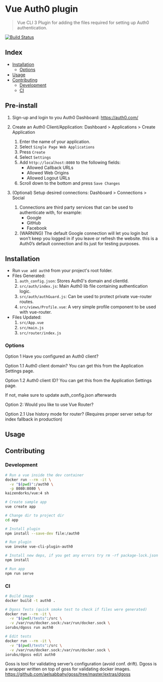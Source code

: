 # Vue Auth0 plugin
> Vue CLI 3 Plugin for adding the files required for setting up Auth0 authentication.

[![Build Status](https://travis-ci.org/kaizendorks/vue-cli-plugin-auth0.svg?branch=master)](https://travis-ci.org/kaizendorks/vue-cli-plugin-auth0)

## Index

- [Installation](#installation)
    - [Options](#options)
- [Usage](#usage)
- [Contributing](#contributing)
    - [Development](#development)
    - [CI](#ci)

## Pre-install

1. Sign-up and login to you Auth0 Dashboard: <https://auth0.com/>
1. Create an Auth0 Client/Application: Dashboard > Applications > Create Application
    1. Enter the name of your application.
    1. Select `Single Page Web Applications`
    1. Press `Create`
    1. Select `Settings`
    1. Add `http://localhost:8080` to the following fields:
        * Allowed Callback URLs
        * Allowed Web Origins
        * Allowed Logout URLs
    1. Scroll down to the bottom and press `Save Changes`

1. (Optional) Setup desired connections: Dashboard > Connections > Social
	1. Connections are third party services that can be used to authenticate with, for example:
		* Google
		* GitHub
		* Facebook
    1. (WARNING) The default Google connection will let you login but won’t keep you logged in if you leave or refresh the website. this is a Auth0’s default connection and its just for testing purposes.

## Installation

* Run `vue add auth0` from your project's root folder.
* Files Generated:
    1. `auth_config.json`: Stores Auth0's domain and clientId.
    1. `src/auth/index.js`: Main Auth0 lib file containing authentication logic.
    1. `src/auth/authGuard.js`: Can be used to protect private vue-router routes.
    1. `src/views/Profile.vue`: A very simple profile component to be used with vue-router.
* Files Updated:
    1. `src/App.vue`
    1. `src/main.js`
    1. `src/router/index.js`

### Options

Option 1 Have you configured an Auth0 client?

  Option 1.1 Auth0 client domain? You can get this from the Application Settings page.

  Option 1.2 Auth0 client ID? You can get this from the Application Settings page.

If not, make sure to update auth_config.json afterwards

Option 2: Would you like to use Vue Router?

  Option 2.1 Use history mode for router? (Requires proper server setup for index fallback in production)

## Usage

## Contributing

### Development

``` bash
# Run a vue inside the dev container
docker run --rm -it \
  -v "$(pwd)":/auth0 \
  -p 8080:8080 \
kaizendorks/vue:4 sh

# Create sample app
vue create app

# Change dir to project dir
cd app

# Install plugin
npm install --save-dev file:/auth0

# Run plugin
vue invoke vue-cli-plugin-auth0

# Install new deps, if you get any errors try rm -rf package-lock.json
npm install

# Run app
npm run serve
```

### CI

``` bash
# Build image
docker build -t auth0 .

# Dgoss Tests (quick smoke test to check if files were generated)
docker run --rm -it \
  -v "$(pwd)/tests":/src \
  -v /var/run/docker.sock:/var/run/docker.sock \
iorubs/dgoss run auth0

# Edit tests
docker run --rm -it \
  -v "$(pwd)/tests":/src \
  -v /var/run/docker.sock:/var/run/docker.sock \
iorubs/dgoss edit auth0
```

Goss is tool for validating server’s configuration (avoid conf. drift). Dgoss is a wrapper written on top of goss for validating docker images.
https://github.com/aelsabbahy/goss/tree/master/extras/dgoss
